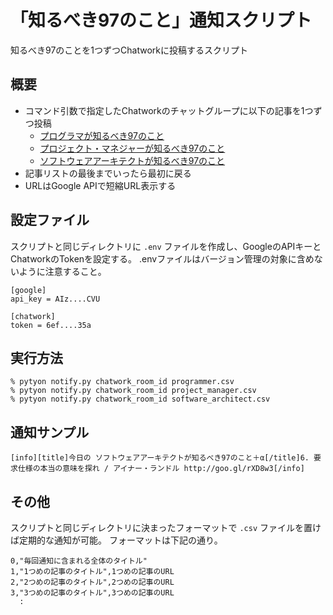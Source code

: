 # 「知るべき97のこと」通知スクリプト

知るべき97のことを1つずつChatworkに投稿するスクリプト


## 概要

- コマンド引数で指定したChatworkのチャットグループに以下の記事を1つずつ投稿
  - [プログラマが知るべき97のこと](http://xn--97-273ae6a4irb6e2hsoiozc2g4b8082p.com/)
  - [プロジェクト・マネジャーが知るべき97のこと](http://xn--97-273ae6a4irb6e2h2k6c0ec7tvc3h1e0dwi7lj952k.com/)
  - [ソフトウェアアーキテクトが知るべき97のこと](http://xn--97-273ae6a4irb6e2h2ia0cn0g4a2txf4ah5wo4af612j.com/)
- 記事リストの最後までいったら最初に戻る
- URLはGoogle APIで短縮URL表示する


## 設定ファイル

スクリプトと同じディレクトリに `.env` ファイルを作成し、GoogleのAPIキーとChatworkのTokenを設定する。
.envファイルはバージョン管理の対象に含めないように注意すること。

```
[google]
api_key = AIz....CVU

[chatwork]
token = 6ef....35a
```


## 実行方法

```
% pytyon notify.py chatwork_room_id programmer.csv
% pytyon notify.py chatwork_room_id project_manager.csv
% pytyon notify.py chatwork_room_id software_architect.csv
```


## 通知サンプル

```
[info][title]今日の ソフトウェアアーキテクトが知るべき97のこと＋α[/title]6. 要求仕様の本当の意味を探れ / アイナー・ランドル http://goo.gl/rXD8w3[/info]
```


## その他

スクリプトと同じディレクトリに決まったフォーマットで `.csv` ファイルを置けば定期的な通知が可能。
フォーマットは下記の通り。

```
0,"毎回通知に含まれる全体のタイトル"
1,"1つめの記事のタイトル",1つめの記事のURL
2,"2つめの記事のタイトル",2つめの記事のURL
3,"3つめの記事のタイトル",3つめの記事のURL
  :
```

